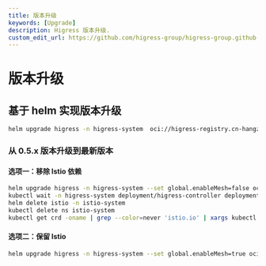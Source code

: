 ```yaml
---
title: 版本升级
keywords: [Upgrade]
description: Higress 版本升级.
custom_edit_url: https://github.com/higress-group/higress-group.github.io/blob/master/i18n/zh-cn/docusaurus-plugin-content-docs/current/ops/upgrade.md
---
```


# 版本升级

## 基于 helm 实现版本升级

```bash
helm upgrade higress -n higress-system  oci://higress-registry.cn-hangzhou.cr.aliyuncs.com/charts/higress
```

### 从 0.5.x 版本升级到最新版本

#### 选项一：移除 Istio 依赖

```bash
helm upgrade higress -n higress-system --set global.enableMesh=false oci://higress-registry.cn-hangzhou.cr.aliyuncs.com/charts/higress
kubectl wait -n higress-system deployment/higress-controller deployment/higress-gateway --for=condition=Available
helm delete istio -n istio-system
kubectl delete ns istio-system
kubectl get crd -oname | grep --color=never 'istio.io' | xargs kubectl delete
```

#### 选项二：保留 Istio

```bash
helm upgrade higress -n higress-system --set global.enableMesh=true oci://higress-registry.cn-hangzhou.cr.aliyuncs.com/charts/higress 
```
